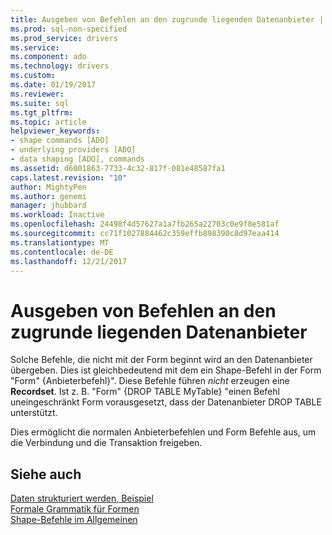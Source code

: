```yaml
---
title: Ausgeben von Befehlen an den zugrunde liegenden Datenanbieter | Microsoft Docs
ms.prod: sql-non-specified
ms.prod_service: drivers
ms.service: 
ms.component: ado
ms.technology: drivers
ms.custom: 
ms.date: 01/19/2017
ms.reviewer: 
ms.suite: sql
ms.tgt_pltfrm: 
ms.topic: article
helpviewer_keywords:
- shape commands [ADO]
- underlying providers [ADO]
- data shaping [ADO], commands
ms.assetid: d6001863-7733-4c32-817f-081e48587fa1
caps.latest.revision: "10"
author: MightyPen
ms.author: genemi
manager: jhubbard
ms.workload: Inactive
ms.openlocfilehash: 24498f4d57627a1a7fb265a22703c0e9f8e581af
ms.sourcegitcommit: cc71f1027884462c359effb898390c8d97eaa414
ms.translationtype: MT
ms.contentlocale: de-DE
ms.lasthandoff: 12/21/2017
---
```

# <a name="issuing-commands-to-the-underlying-data-provider"></a>Ausgeben von Befehlen an den zugrunde liegenden Datenanbieter
Solche Befehle, die nicht mit der Form beginnt wird an den Datenanbieter übergeben. Dies ist gleichbedeutend mit dem ein Shape-Befehl in der Form "Form" {Anbieterbefehl}". Diese Befehle führen *nicht* erzeugen eine **Recordset**. Ist z. B. "Form" {DROP TABLE MyTable} "einen Befehl uneingeschränkt Form vorausgesetzt, dass der Datenanbieter DROP TABLE unterstützt.  
  
 Dies ermöglicht die normalen Anbieterbefehlen und Form Befehle aus, um die Verbindung und die Transaktion freigeben.  
  
## <a name="see-also"></a>Siehe auch  
 [Daten strukturiert werden, Beispiel](../../../ado/guide/data/data-shaping-example.md)   
 [Formale Grammatik für Formen](../../../ado/guide/data/formal-shape-grammar.md)   
 [Shape-Befehle im Allgemeinen](../../../ado/guide/data/shape-commands-in-general.md)
